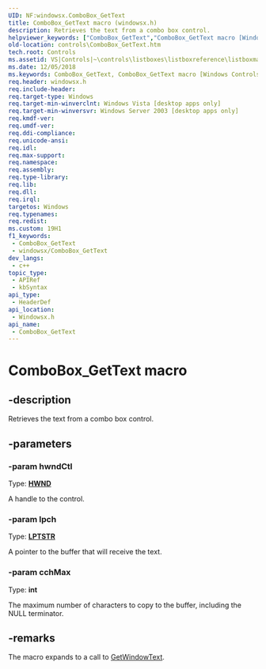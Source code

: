 ```yaml
---
UID: NF:windowsx.ComboBox_GetText
title: ComboBox_GetText macro (windowsx.h)
description: Retrieves the text from a combo box control.
helpviewer_keywords: ["ComboBox_GetText","ComboBox_GetText macro [Windows Controls]","_win32_ComboBox_GetText","_win32_ComboBox_GetText_cpp","controls.ComboBox_GetText","controls._win32_ComboBox_GetText","windowsx/ComboBox_GetText"]
old-location: controls\ComboBox_GetText.htm
tech.root: Controls
ms.assetid: VS|Controls|~\controls\listboxes\listboxreference\listboxmacros\combobox_gettext.htm
ms.date: 12/05/2018
ms.keywords: ComboBox_GetText, ComboBox_GetText macro [Windows Controls], _win32_ComboBox_GetText, _win32_ComboBox_GetText_cpp, controls.ComboBox_GetText, controls._win32_ComboBox_GetText, windowsx/ComboBox_GetText
req.header: windowsx.h
req.include-header: 
req.target-type: Windows
req.target-min-winverclnt: Windows Vista [desktop apps only]
req.target-min-winversvr: Windows Server 2003 [desktop apps only]
req.kmdf-ver: 
req.umdf-ver: 
req.ddi-compliance: 
req.unicode-ansi: 
req.idl: 
req.max-support: 
req.namespace: 
req.assembly: 
req.type-library: 
req.lib: 
req.dll: 
req.irql: 
targetos: Windows
req.typenames: 
req.redist: 
ms.custom: 19H1
f1_keywords:
 - ComboBox_GetText
 - windowsx/ComboBox_GetText
dev_langs:
 - c++
topic_type:
 - APIRef
 - kbSyntax
api_type:
 - HeaderDef
api_location:
 - Windowsx.h
api_name:
 - ComboBox_GetText
---
```


# ComboBox_GetText macro


## -description

Retrieves the text from a combo box control.

## -parameters

### -param hwndCtl

Type: <b><a href="https://docs.microsoft.com/windows/desktop/WinProg/windows-data-types">HWND</a></b>

A handle to the control.

### -param lpch

Type: <b><a href="https://docs.microsoft.com/windows/desktop/WinProg/windows-data-types">LPTSTR</a></b>

A pointer to the buffer that will receive the text.

### -param cchMax

Type: <b>int</b>

The maximum number of characters to copy to the buffer, including the NULL terminator.

## -remarks

The macro expands to a call to <a href="https://docs.microsoft.com/windows/desktop/api/winuser/nf-winuser-getwindowtexta">GetWindowText</a>.

